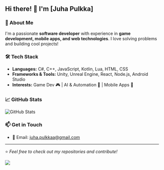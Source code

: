 ## Hi there! 👋 I'm [Juha Pulkka]  

### 🚀 About Me
I'm a passionate **software developer** with experience in **game development, mobile apps, and web technologies**. I love solving problems and building cool projects!  

### 🛠 Tech Stack
- **Languages:** C#, C++, JavaScript, Kotlin, Lua, HTML, CSS  
- **Frameworks & Tools:** Unity, Unreal Engine, React, Node.js, Android Studio  
- **Interests:** Game Dev 🎮 | AI & Automation 🤖 | Mobile Apps 📱  

### 📈 GitHub Stats
![GitHub Stats](https://github-readme-stats.vercel.app/api?username=juhap2&show_icons=true&theme=tokyonight)  

### 📫 Get in Touch
- 📧 Email: juha.pulkkaa@gmail.com

---  
⭐️ *Feel free to check out my repositories and contribute!*

![](https://api.visitorbadge.io/api/VisitorHit?user=juhap2f&repo=github-visitors-badge&countColor=%237B1E7A)

